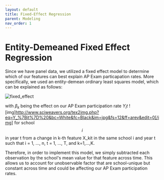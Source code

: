 ```yaml
---
layout: default
title: Fixed-Effect Regression 
parent: Modeling 
nav_order: 1
---
```


# Entity-Demeaned Fixed Effect Regression 

Since we have panel data, we utilized a fixed effect model to determine which of our features can best explain AP Exam particapation rates. More specifically, we used an entity-demean ordinary least squares model, which can be explained as follows:  


![fixed_effect](../../../assets/images/fixed_effect.png)

with $\beta_k$ being the effect on our AP Exam participation rate $Y_it$ ![img]http://www.sciweavers.org/tex2img.php?eq=Y_%7Bit%7D%20&bc=White&fc=Black&im=jpg&fs=12&ff=arev&edit=0[/img] for school $$i$$ in year t from a change in k-th feature X_kit in the same school i and year t such that i = 1, ..., n, t = 1, ..., T, and k=1,...,K. 

Therefore, in order to implement this model, we simply subtracted each observation by the school's mean value for that feature across time. This allows us to account for unobservable factor that are school-unique but constant across time and could be affecting our AP Exam participation rates. 
